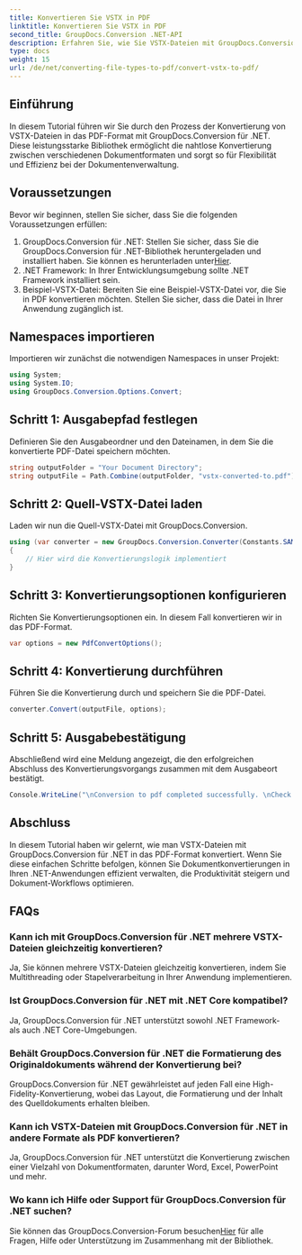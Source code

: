 ```yaml
---
title: Konvertieren Sie VSTX in PDF
linktitle: Konvertieren Sie VSTX in PDF
second_title: GroupDocs.Conversion .NET-API
description: Erfahren Sie, wie Sie VSTX-Dateien mit GroupDocs.Conversion für .NET in das PDF-Format konvertieren. Einfache Schritte für eine nahtlose Dokumentenverwaltung.
type: docs
weight: 15
url: /de/net/converting-file-types-to-pdf/convert-vstx-to-pdf/
---
```

## Einführung
In diesem Tutorial führen wir Sie durch den Prozess der Konvertierung von VSTX-Dateien in das PDF-Format mit GroupDocs.Conversion für .NET. Diese leistungsstarke Bibliothek ermöglicht die nahtlose Konvertierung zwischen verschiedenen Dokumentformaten und sorgt so für Flexibilität und Effizienz bei der Dokumentenverwaltung.
## Voraussetzungen
Bevor wir beginnen, stellen Sie sicher, dass Sie die folgenden Voraussetzungen erfüllen:
1.  GroupDocs.Conversion für .NET: Stellen Sie sicher, dass Sie die GroupDocs.Conversion für .NET-Bibliothek heruntergeladen und installiert haben. Sie können es herunterladen unter[Hier](https://releases.groupdocs.com/conversion/net/).
2. .NET Framework: In Ihrer Entwicklungsumgebung sollte .NET Framework installiert sein.
3. Beispiel-VSTX-Datei: Bereiten Sie eine Beispiel-VSTX-Datei vor, die Sie in PDF konvertieren möchten. Stellen Sie sicher, dass die Datei in Ihrer Anwendung zugänglich ist.

## Namespaces importieren
Importieren wir zunächst die notwendigen Namespaces in unser Projekt:
```csharp
using System;
using System.IO;
using GroupDocs.Conversion.Options.Convert;
```
## Schritt 1: Ausgabepfad festlegen
Definieren Sie den Ausgabeordner und den Dateinamen, in dem Sie die konvertierte PDF-Datei speichern möchten.
```csharp
string outputFolder = "Your Document Directory";
string outputFile = Path.Combine(outputFolder, "vstx-converted-to.pdf");
```
## Schritt 2: Quell-VSTX-Datei laden
Laden wir nun die Quell-VSTX-Datei mit GroupDocs.Conversion.
```csharp
using (var converter = new GroupDocs.Conversion.Converter(Constants.SAMPLE_VSTX))
{
    // Hier wird die Konvertierungslogik implementiert
}
```
## Schritt 3: Konvertierungsoptionen konfigurieren
Richten Sie Konvertierungsoptionen ein. In diesem Fall konvertieren wir in das PDF-Format.
```csharp
var options = new PdfConvertOptions();
```
## Schritt 4: Konvertierung durchführen
Führen Sie die Konvertierung durch und speichern Sie die PDF-Datei.
```csharp
converter.Convert(outputFile, options);
```
## Schritt 5: Ausgabebestätigung
Abschließend wird eine Meldung angezeigt, die den erfolgreichen Abschluss des Konvertierungsvorgangs zusammen mit dem Ausgabeort bestätigt.
```csharp
Console.WriteLine("\nConversion to pdf completed successfully. \nCheck output in {0}", outputFolder);
```

## Abschluss
In diesem Tutorial haben wir gelernt, wie man VSTX-Dateien mit GroupDocs.Conversion für .NET in das PDF-Format konvertiert. Wenn Sie diese einfachen Schritte befolgen, können Sie Dokumentkonvertierungen in Ihren .NET-Anwendungen effizient verwalten, die Produktivität steigern und Dokument-Workflows optimieren.
## FAQs
### Kann ich mit GroupDocs.Conversion für .NET mehrere VSTX-Dateien gleichzeitig konvertieren?
Ja, Sie können mehrere VSTX-Dateien gleichzeitig konvertieren, indem Sie Multithreading oder Stapelverarbeitung in Ihrer Anwendung implementieren.
### Ist GroupDocs.Conversion für .NET mit .NET Core kompatibel?
Ja, GroupDocs.Conversion für .NET unterstützt sowohl .NET Framework- als auch .NET Core-Umgebungen.
### Behält GroupDocs.Conversion für .NET die Formatierung des Originaldokuments während der Konvertierung bei?
GroupDocs.Conversion für .NET gewährleistet auf jeden Fall eine High-Fidelity-Konvertierung, wobei das Layout, die Formatierung und der Inhalt des Quelldokuments erhalten bleiben.
### Kann ich VSTX-Dateien mit GroupDocs.Conversion für .NET in andere Formate als PDF konvertieren?
Ja, GroupDocs.Conversion für .NET unterstützt die Konvertierung zwischen einer Vielzahl von Dokumentformaten, darunter Word, Excel, PowerPoint und mehr.
### Wo kann ich Hilfe oder Support für GroupDocs.Conversion für .NET suchen?
 Sie können das GroupDocs.Conversion-Forum besuchen[Hier](https://forum.groupdocs.com/c/conversion/11) für alle Fragen, Hilfe oder Unterstützung im Zusammenhang mit der Bibliothek.